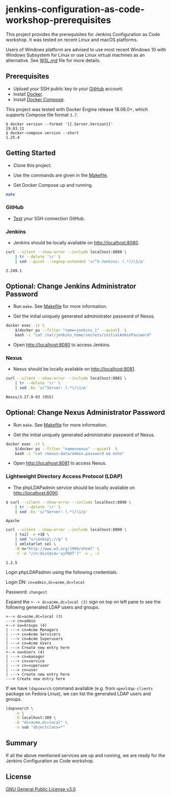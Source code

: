 # jenkins-configuration-as-code-workshop-prerequisites

This project provides the prerequisites for Jenkins Configuration as Code workshop. It was tested on recent Linux and macOS platforms.

Users of Windows platform are advised to use most recent Windows 10 with Windows Subsystem for Linux or use Linux virtual machines as an alternative. See [WSL.md](WSL.md) file for more details.

## Prerequisites

- Upload your SSH public key to your [GitHub](https://github.com/) account.
- Install [Docker](https://docs.docker.com/install/#supported-platforms).
- Install [Docker Compose](https://docs.docker.com/compose/install/).

This project was tested with Docker Engine release 18.06.0+, which supports Compose file format `3.7`.

```console
$ docker version --format '{{.Server.Version}}'
19.03.11
$ docker-compose version --short
1.25.4
```

## Getting Started

- Clone this project.

- Use the commands are given in the [Makefile](Makefile).

- Get Docker Compose up and running.

```bash
make
```

### GitHub

- [Test](https://help.github.com/en/articles/testing-your-ssh-connection) your SSH connection GitHub.

### Jenkins

- Jenkins should be locally available on [http://localhost:8080](http://localhost:8080).

```bash
curl --silent --show-error --include localhost:8080 \
    | tr --delete '\r' \
    | sed --quiet --regexp-extended 's/^X-Jenkins: (.*)/\1/p'
```

```text
2.249.1
```

## Optional: Change Jenkins Administrator Password

- Run `make`. See [Makefile](Makefile) for more information.

- Get the initial uniquely generated administrator password of Nexus.

```bash
docker exec -it \
    $(docker ps --filter "name=jenkins_1" --quiet)  \
    bash -c "cat /var/jenkins_home/secrets/initialAdminPassword"
```

- Open [http://localhost:8080](http://localhost:8080) to access Jenkins.

### Nexus

- Nexus should be locally available on [http://localhost:8081](http://localhost:8081).

```bash
curl --silent --show-error --include localhost:8081 \
    | tr --delete '\r' \
    | sed -En 's/^Server: (.*)/\1/p'
```

```text
Nexus/3.27.0-03 (OSS)
```

## Optional: Change Nexus Administrator Password

- Run `make`. See [Makefile](Makefile) for more information.

- Get the initial uniquely generated administrator password of Nexus.

```bash
docker exec -it \
    $(docker ps --filter "name=nexus" --quiet)  \
    bash -c "cat /nexus-data/admin.password && echo"
```

- Open [http://localhost:8081](http://localhost:8081) to access Nexus.

### Lightweight Directory Access Protocol (LDAP)

- The phpLDAPadmin service should be locally available on [http://localhost:8090](http://localhost:8090).

```bash
$ curl --silent --show-error --include localhost:8090 \
    | tr --delete '\r' \
    | sed -En 's/^Server: (.*)/\1/p'
```

```text
Apache
```

```bash
curl --silent --show-error --include localhost:8090 \
    | tail -n +18 \
    | sed "s/\&nbsp\;//g" \
    | xmlstarlet sel \
    -N n="http://www.w3.org/1999/xhtml" \
    -t -m "//n:div[@id='ajFOOT']" -v . -n
```

```text
1.2.5
```

Login phpLDAPadmin using the following credentials.

Login DN: `cn=admin,dc=acme,dc=local`

Password: `changeit`

Expand the `+--> dc=acme,dc=local (3)` sign on top on left pane to see the following generated LDAP users and groups.

```text
+--> dc=acme,dc=local (3)
---> cn=admin
+--> ou=Groups (4)
| ---> cn=Acme Managers
| ---> cn=Acme Servicers
| ---> cn=Acme Superusers
| ---> cn=Acme Users
| ---> Create new entry here
+--> ou=Users (4)
| ---> cn=manager
| ---> cn=service
| ---> cn=superuser
| ---> cn=user
| ---> Create new entry here
---> Create new entry here
```

If we have `ldapsearch` command available (e.g. from `openldap-clients` package on Fedora Linux), we can list the generated LDAP users and groups.

```bash
ldapsearch \
    -x \
    -h localhost:389 \
    -b "dc=acme,dc=local" \
    -s sub "objectclass=*"
```

## Summary

If all the above mentioned services are up and running, we are ready for the Jenkins Configuration as Code workshop.

## License

[GNU General Public License v3.0](LICENSE)
